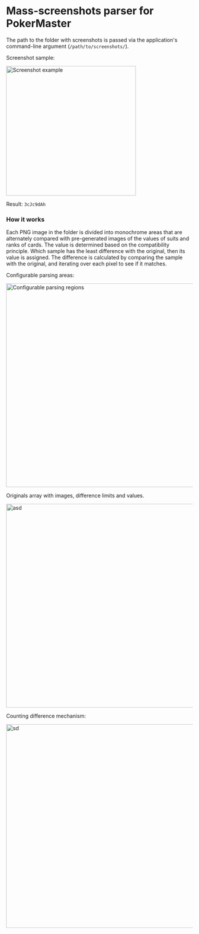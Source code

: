 # Mass-screenshots parser for PokerMaster

The path to the folder with screenshots is passed via the application's command-line argument (```/path/to/screenshots/```).

Screenshot sample:

<img src="https://camo.githubusercontent.com/4475cbb1115f2cb47279a2744948816dcfb43eb4/68747470733a2f2f692e696d6775722e636f6d2f6246416d4a45542e706e67" alt="Screenshot example" data-canonical-src="https://i.imgur.com/bFAmJET.png" width="350px">

Result: ```3cJc9dAh```

### How it works

Each PNG image in the folder is divided into monochrome areas that are alternately compared with pre-generated images of the values of suits and ranks of cards. The value is determined based on the compatibility principle. Which sample has the least difference with the original, then its value is assigned. The difference is calculated by comparing the sample with the original, and iterating over each pixel to see if it matches.


Configurable parsing areas:

<img src="https://camo.githubusercontent.com/df4bef0e5d1ad6cbfc982c8e19f1a807f378f173/68747470733a2f2f692e696d6775722e636f6d2f3450674a476d6e2e706e67" alt="Configurable parsing regions" data-canonical-src="https://i.imgur.com/4PgJGmn.png" width="550px">

Originals array with images, difference limits and values.

<img src="https://camo.githubusercontent.com/f4f95fd83ba1080a4dceff453ff4aa867a18af9b/68747470733a2f2f692e696d6775722e636f6d2f437561433843522e706e67" alt="asd" data-canonical-src="https://i.imgur.com/CuaC8CR.png" width="550px">

Counting difference mechanism:

<img src="https://camo.githubusercontent.com/32e40d2411b532a618f7e2e4c9696382a24cd10c/68747470733a2f2f692e696d6775722e636f6d2f524f474c756f522e706e67" alt="sd" data-canonical-src="https://i.imgur.com/ROGLuoR.png" width="550px">
